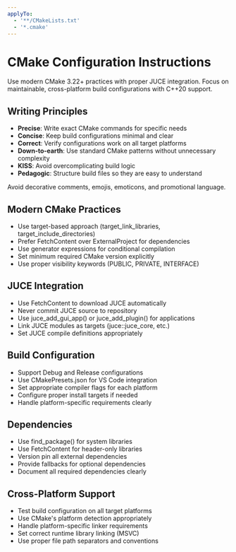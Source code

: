 ```yaml
---
applyTo:
  - '**/CMakeLists.txt'
  - '*.cmake'
---
```


# CMake Configuration Instructions

Use modern CMake 3.22+ practices with proper JUCE integration. Focus on maintainable, cross-platform build
configurations with C++20 support.

## Writing Principles

- **Precise**: Write exact CMake commands for specific needs
- **Concise**: Keep build configurations minimal and clear
- **Correct**: Verify configurations work on all target platforms
- **Down-to-earth**: Use standard CMake patterns without unnecessary complexity
- **KISS**: Avoid overcomplicating build logic
- **Pedagogic**: Structure build files so they are easy to understand

Avoid decorative comments, emojis, emoticons, and promotional language.

## Modern CMake Practices

- Use target-based approach (target_link_libraries, target_include_directories)
- Prefer FetchContent over ExternalProject for dependencies
- Use generator expressions for conditional compilation
- Set minimum required CMake version explicitly
- Use proper visibility keywords (PUBLIC, PRIVATE, INTERFACE)

## JUCE Integration

- Use FetchContent to download JUCE automatically
- Never commit JUCE source to repository
- Use juce_add_gui_app() or juce_add_plugin() for applications
- Link JUCE modules as targets (juce::juce_core, etc.)
- Set JUCE compile definitions appropriately

## Build Configuration

- Support Debug and Release configurations
- Use CMakePresets.json for VS Code integration
- Set appropriate compiler flags for each platform
- Configure proper install targets if needed
- Handle platform-specific requirements clearly

## Dependencies

- Use find_package() for system libraries
- Use FetchContent for header-only libraries
- Version pin all external dependencies
- Provide fallbacks for optional dependencies
- Document all required dependencies clearly

## Cross-Platform Support

- Test build configuration on all target platforms
- Use CMake's platform detection appropriately
- Handle platform-specific linker requirements
- Set correct runtime library linking (MSVC)
- Use proper file path separators and conventions
